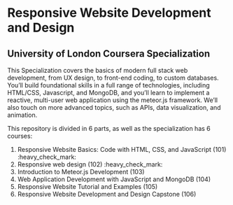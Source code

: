 # Responsive Website Development and Design
## University of London Coursera Specialization

This Specialization covers the basics of modern full stack web development, from UX design, to front-end coding, to custom databases. You’ll build foundational skills in a full range of technologies, including HTML/CSS, Javascript, and MongoDB, and you’ll learn to implement a reactive, multi-user web application using the meteor.js framework. We’ll also touch on more advanced topics, such as APIs, data visualization, and animation.

This repository is divided in 6 parts, as well as the specialization has 6 courses:
<ol>
  <li>Responsive Website Basics: Code with HTML, CSS, and JavaScript (101) :heavy_check_mark:</li>
  <li>Responsive web design (102) :heavy_check_mark:</li>
  <li>Introduction to Meteor.js Development (103)</li>
  <li>Web Application Development with JavaScript and MongoDB (104)</li>
  <li>Responsive Website Tutorial and Examples (105)</li>
  <li>Responsive Website Development and Design Capstone (106)</li>
</ol>

